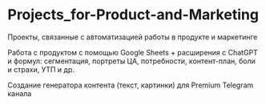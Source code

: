 # Projects_for-Product-and-Marketing
Проекты, связанные с автоматизацией работы в продукте и маркетинге

Работа с продуктом с помощью Google Sheets + расширения с ChatGPT и формул: сегментация, портреты ЦА, потребности, контент-план, боли и страхи, УТП и др.

Создание генератора контента (текст, картинки) для Premium Telegram канала 


